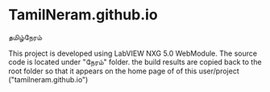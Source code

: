 # TamilNeram.github.io
தமிழ்நேரம்

This project is developed using LabVIEW NXG 5.0 WebModule. The source code is located under "நேரம்" folder. 
the build results are copied back to the root folder so that it appears on the home page of of this user/project ("tamilneram.github.io")



